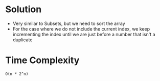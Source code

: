 # Solution
- Very similar to Subsets, but we need to sort the array
- For the case where we do not include the current index, we keep incrementing the index until
    we are just before a number that isn't a duplicate

# Time Complexity
`O(n * 2^n)`
